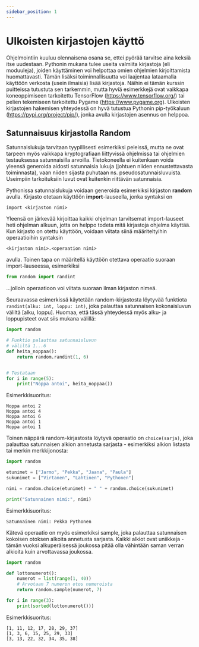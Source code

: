 ```yaml
---
sidebar_position: 1
---
```


# Ulkoisten kirjastojen käyttö

Ohjelmointiin kuuluu olennaisena osana se, ettei pyörää tarvitse aina keksiä itse uudestaan. Pythonin mukana tulee useita valmiita kirjastoja (eli moduuleja), joiden käyttäminen voi helpottaa omien ohjelmien kirjoittamista huomattavasti. Tämän lisäksi toiminnallisuutta voi laajentaa lataamalla käyttöön verkosta (usein ilmaisia) lisää kirjastoja. Näihin ei tämän kurssin puitteissa tutustuta sen tarkemmin, mutta hyviä esimerkkejä ovat vaikkapa koneoppimiseen tarkoitettu TensorFlow (https://www.tensorflow.org/) tai pelien tekemiseen tarkoitettu Pygame (https://www.pygame.org). Ulkoisten kirjastojen hakemisen yhteydessä on hyvä tutustua Pythonin pip-työkaluun (https://pypi.org/project/pip/), jonka avulla kirjastojen asennus on helppoa.

## Satunnaisuus kirjastolla Random

Satunnaislukuja tarvitaan tyypillisesti esimerkiksi peleissä, mutta ne ovat tarpeen myös vaikkapa kryptografiaan liittyvissä ohjelmissa tai ohjelmien testauksessa satunnaisilla arvoilla. Tietokoneella ei kuitenkaan voida yleensä generoida aidosti satunnaisia lukuja (johtuen niiden ennustettavasta toiminnasta), vaan niiden sijasta puhutaan ns. pseudosatunnaisluvuista. Useimpiin tarkoituksiin luvut ovat kuitenkin riittävän satunnaisia.

Pythonissa satunnaislukuja voidaan generoida esimerkiksi kirjaston **random** avulla. Kirjasto otetaan käyttöön **import**-lauseella, jonka syntaksi on

`import <kirjaston nimi>`

Yleensä on järkevää kirjoittaa kaikki ohjelman tarvitsemat import-lauseet heti ohjelman alkuun, jotta on helppo todeta mitä kirjastoja ohjelma käyttää. Kun kirjasto on otettu käyttöön, voidaan viitata siinä määriteltyihin operaatioihin syntaksin

`<kirjaston nimi>.<operaation nimi>`

avulla. Toinen tapa on määritellä käyttöön otettava operaatio suoraan import-lauseessa, esimerkiksi

```python 
from random import randint
 ```

...jolloin operaatioon voi viitata suoraan ilman kirjaston nimeä.

Seuraavassa esimerkissä käytetään random-kirjastosta löytyvää funktiota `randint(alku: int, loppu: int)`, joka palauttaa satunnaisen kokonaisluvun väliltä [alku, loppu]. Huomaa, että tässä yhteydessä myös alku- ja loppupisteet ovat siis mukana välillä:

```python 
import random

# Funktio palauttaa satunnaisluvun
# väliltä 1...6
def heita_noppaa():
    return random.randint(1, 6)


# Testataan
for i in range(5):
    print("Noppa antoi", heita_noppaa())
 ```

Esimerkkisuoritus:
```
Noppa antoi 2
Noppa antoi 4
Noppa antoi 6
Noppa antoi 1
Noppa antoi 1
 ```

Toinen näppärä random-kirjastosta löytyvä operaatio on `choice(sarja)`, joka palauttaa satunnaisen alkion annetusta sarjasta - esimerkiksi alkion listasta tai merkin merkkijonosta:

```python 
import random

etunimet = ["Jarmo", "Pekka", "Jaana", "Paula"]
sukunimet = ["Virtanen", "Lahtinen", "Pythonen"]

nimi = random.choice(etunimet) + " " + random.choice(sukunimet)

print("Satunnainen nimi:", nimi)
 ```

Esimerkkisuoritus:
``` 
Satunnainen nimi: Pekka Pythonen
 ```

Kätevä operaatio on myös esimerkiksi sample, joka palauttaa satunnaisen kokoisen otoksen alkoita annetusta sarjasta. Kaikki alkiot ovat uniikkeja - tämän vuoksi alkuperäisessä joukossa pitää olla vähintään saman verran alkioita kuin arvottavassa joukossa.

```python 
import random
 ```
```python 
def lottonumerot():
    numerot = list(range(1, 40))
    # Arvotaan 7 numeron otos numeroista
    return random.sample(numerot, 7)

for i in range(3):
    print(sorted(lottonumerot()))
 ```

Esimerkkisuoritus:
```
[1, 11, 12, 17, 28, 29, 37]
[1, 3, 6, 15, 25, 29, 33]
[3, 13, 22, 32, 34, 35, 38]
 ```